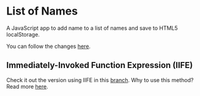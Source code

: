 # List of Names

A JavaScript app to add name to a list of names and save to HTML5 localStorage.

You can follow the changes [here](./issues/1).

## Immediately-Invoked Function Expression (IIFE)

Check it out the version using IIFE in this [branch](https://github.com/univas/list-of-names/tree/self-executing-function).
Why to use this method? Read more [here](http://benalman.com/news/2010/11/immediately-invoked-function-expression/).
